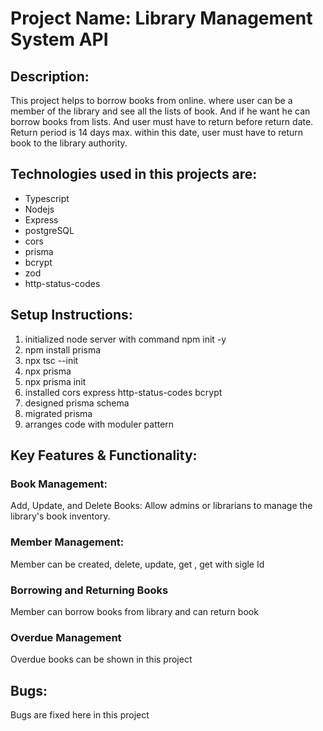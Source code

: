 # Project Name: Library Management System API

## Description:

This project helps to borrow books from online. where user can be a member of the library and see all the lists of book. And if he want he can borrow books from lists. And user must have to return before return date. Return period is 14 days max. within this date, user must have to return book to the library authority.

## Technologies used in this projects are:

- Typescript
- Nodejs
- Express
- postgreSQL
- cors
- prisma
- bcrypt
- zod
- http-status-codes

## Setup Instructions:

1. initialized node server with command npm init -y
2. npm install prisma
3. npx tsc --init
4. npx prisma
5. npx prisma init
6. installed cors express http-status-codes bcrypt
7. designed prisma schema
8. migrated prisma
9. arranges code with moduler pattern

## Key Features & Functionality:

### Book Management:

Add, Update, and Delete Books: Allow admins or librarians to manage the library's book inventory.

### Member Management:

Member can be created, delete, update, get , get with sigle Id

### Borrowing and Returning Books

Member can borrow books from library and can return book

### Overdue Management

Overdue books can be shown in this project

## Bugs:

Bugs are fixed here in this project
